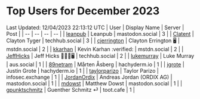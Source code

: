 # Top Users for December 2023
Last Updated: 12/04/2023 22:13:12 UTC
| User | Display Name | Server | Post |
| -- | -- | -- | -- |
| [leanpub](https://mastodon.social/@leanpub) | Leanpub | mastodon.social | 3 |
| [Clatent](https://techhub.social/@Clatent) | Clayton Tyger | techhub.social | 3 |
| [cjerrington](https://mstdn.social/@cjerrington) | Clayton Errington 🖥️ | mstdn.social | 2 |
| [kkarhan](https://mstdn.social/@kkarhan) | Kevin Karhan :verified: | mstdn.social | 2 |
| [JeffHicks](https://techhub.social/@JeffHicks) | Jeff Hicks 🐶🎼🍷🖥️ | techhub.social | 2 |
| [lukemurray](https://aus.social/@lukemurray) | Luke Murray | aus.social | 1 |
| [89netram](https://hachyderm.io/@89netram) | Mårten Åsberg | hachyderm.io | 1 |
| [jgrote](https://hachyderm.io/@jgrote) | Justin Grote | hachyderm.io | 1 |
| [taylorparizo](https://infosec.exchange/@taylorparizo) | Taylor Parizo | infosec.exchange | 1 |
| [JordanOrdix](https://mastodon.social/@JordanOrdix) | Andreas Jordan (ORDIX AG) | mastodon.social | 1 |
| [mdowst](https://mastodon.social/@mdowst) | Matthew Dowst | mastodon.social | 1 |
| [gpunktschmitz](https://toot.cafe/@gpunktschmitz) | Guenther Schmitz ⏎ | toot.cafe | 1 |
